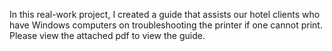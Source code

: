 In this real-work project, I created a guide that assists our hotel clients who have Windows computers on troubleshooting the printer if one cannot print.
Please view the attached pdf to view the guide. 
